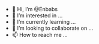 - 👋 Hi, I’m @Enbabs
- 👀 I’m interested in ...
- 🌱 I’m currently learning ...
- 💞️ I’m looking to collaborate on ...
- 📫 How to reach me ...

<!---
Enbabs/Enbabs is a ✨ special ✨ repository because its `README.md` (this file) appears on your GitHub profile.
You can click the Preview link to take a look at your changes.
--->
